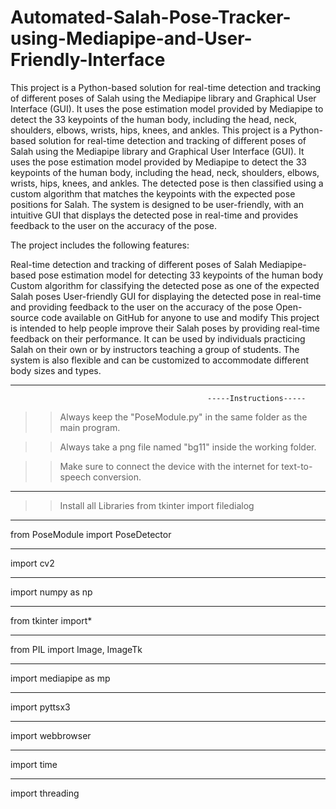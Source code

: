 # Automated-Salah-Pose-Tracker-using-Mediapipe-and-User-Friendly-Interface
This project is a Python-based solution for real-time detection and tracking of different poses of Salah using the Mediapipe library and Graphical User Interface (GUI). It uses the pose estimation model provided by Mediapipe to detect the 33 keypoints of the human body, including the head, neck, shoulders, elbows, wrists, hips, knees, and ankles.
This project is a Python-based solution for real-time detection and tracking of different poses of Salah using the Mediapipe library and Graphical User Interface (GUI). It uses the pose estimation model provided by Mediapipe to detect the 33 keypoints of the human body, including the head, neck, shoulders, elbows, wrists, hips, knees, and ankles. The detected pose is then classified using a custom algorithm that matches the keypoints with the expected pose positions for Salah. The system is designed to be user-friendly, with an intuitive GUI that displays the detected pose in real-time and provides feedback to the user on the accuracy of the pose.

The project includes the following features:

Real-time detection and tracking of different poses of Salah
Mediapipe-based pose estimation model for detecting 33 keypoints of the human body
Custom algorithm for classifying the detected pose as one of the expected Salah poses
User-friendly GUI for displaying the detected pose in real-time and providing feedback to the user on the accuracy of the pose
Open-source code available on GitHub for anyone to use and modify
This project is intended to help people improve their Salah poses by providing real-time feedback on their performance. It can be used by individuals practicing Salah on their own or by instructors teaching a group of students. The system is also flexible and can be customized to accommodate different body sizes and types.
*******************************************************************************************************************************************************************************************
                          						-----Instructions-----

>> Always keep the "PoseModule.py" in the same folder as the main program.

>> Always take a png file named "bg11" inside the working folder.

>> Make sure to connect the device with the internet for text-to-speech conversion.
*******************************************************************************************************************************************************************************************
>> Install all Libraries
from tkinter import filedialog
*******************************************************************************************************************************************************************************************
from PoseModule import PoseDetector
*******************************************************************************************************************************************************************************************
import cv2
*******************************************************************************************************************************************************************************************
import numpy as np
*******************************************************************************************************************************************************************************************
from tkinter import*
*******************************************************************************************************************************************************************************************
from PIL import Image, ImageTk
*******************************************************************************************************************************************************************************************
import mediapipe as mp
*******************************************************************************************************************************************************************************************
import pyttsx3
*******************************************************************************************************************************************************************************************
import webbrowser
*******************************************************************************************************************************************************************************************
import time
*******************************************************************************************************************************************************************************************
import threading
